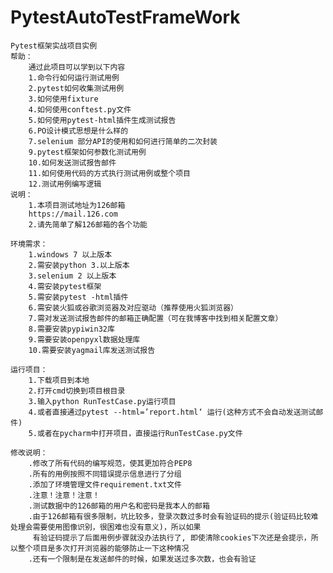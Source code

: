 # PytestAutoTestFrameWork
    Pytest框架实战项目实例
    帮助：
        通过此项目可以学到以下内容
        1.命令行如何运行测试用例
        2.pytest如何收集测试用例
        3.如何使用fixture
        4.如何使用conftest.py文件
        5.如何使用pytest-html插件生成测试报告
        6.PO设计模式思想是什么样的
        7.selenium 部分API的使用和如何进行简单的二次封装
        9.pytest框架如何参数化测试用例
        10.如何发送测试报告邮件
        11.如何使用代码的方式执行测试用例或整个项目
        12.测试用例编写逻辑
    说明：
        1.本项目测试地址为126邮箱
        https://mail.126.com
        2.请先简单了解126邮箱的各个功能

    环境需求：
        1.windows 7 以上版本
        2.需安装python 3.以上版本
        3.selenium 2 以上版本
        4.需安装pytest框架
        5.需安装pytest -html插件
        6.需安装火狐或谷歌浏览器及对应驱动（推荐使用火狐浏览器）
        7.需对发送测试报告邮件的邮箱正确配置（可在我博客中找到相关配置文章）
        8.需要安装pypiwin32库
        9.需要安装openpyxl数据处理库
        10.需要安装yagmail库发送测试报告
		
    运行项目：
        1.下载项目到本地
        2.打开cmd切换到项目根目录
        3.输入python RunTestCase.py运行项目
        4.或者直接通过pytest --html=’report.html‘ 运行(这种方式不会自动发送测试邮件)
        5.或者在pycharm中打开项目，直接运行RunTestCase.py文件
    
    修改说明：
        .修改了所有代码的编写规范，使其更加符合PEP8
        .所有的用例按照不同错误提示信息进行了分组
        .添加了环境管理文件requirement.txt文件
        .注意！注意！注意！
        .测试数据中的126邮箱的用户名和密码是我本人的邮箱
        .由于126邮箱有很多限制，坑比较多，登录次数过多时会有验证码的提示(验证码比较难处理会需要使用图像识别，很困难也没有意义)，所以如果
         有验证码提示了后面用例步骤就没办法执行了, 即使清除cookies下次还是会提示，所以整个项目是多次打开浏览器的能够防止一下这种情况
        .还有一个限制是在发送邮件的时候，如果发送过多次数，也会有验证
        
